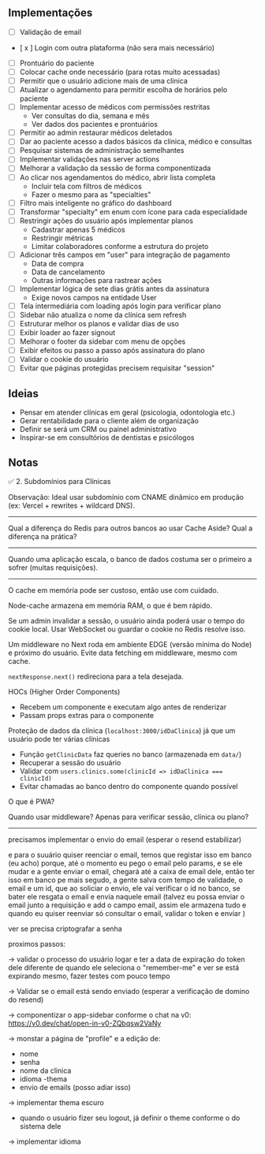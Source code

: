 ## Implementações

- [ ] Validação de email
- [ x ] Login com outra plataforma (não sera mais necessário)
- [ ] Prontuário do paciente
- [ ] Colocar cache onde necessário (para rotas muito acessadas)
- [ ] Permitir que o usuário adicione mais de uma clínica
- [ ] Atualizar o agendamento para permitir escolha de horários pelo paciente
- [ ] Implementar acesso de médicos com permissões restritas
  - Ver consultas do dia, semana e mês
  - Ver dados dos pacientes e prontuários
- [ ] Permitir ao admin restaurar médicos deletados
- [ ] Dar ao paciente acesso a dados básicos da clínica, médico e consultas
- [ ] Pesquisar sistemas de administração semelhantes
- [ ] Implementar validações nas server actions
- [ ] Melhorar a validação da sessão de forma componentizada
- [ ] Ao clicar nos agendamentos do médico, abrir lista completa
  - Incluir tela com filtros de médicos
  - Fazer o mesmo para as "specialties"
- [ ] Filtro mais inteligente no gráfico do dashboard
- [ ] Transformar "specialty" em enum com ícone para cada especialidade
- [ ] Restringir ações do usuário após implementar planos
  - Cadastrar apenas 5 médicos
  - Restringir métricas
  - Limitar colaboradores conforme a estrutura do projeto
- [ ] Adicionar três campos em "user" para integração de pagamento
  - Data de compra
  - Data de cancelamento
  - Outras informações para rastrear ações
- [ ] Implementar lógica de sete dias grátis antes da assinatura
  - Exige novos campos na entidade User
- [ ] Tela intermediária com loading após login para verificar plano
- [ ] Sidebar não atualiza o nome da clínica sem refresh
- [ ] Estruturar melhor os planos e validar dias de uso
- [ ] Exibir loader ao fazer signout
- [ ] Melhorar o footer da sidebar com menu de opções
- [ ] Exibir efeitos ou passo a passo após assinatura do plano
- [ ] Validar o cookie do usuário
- [ ] Evitar que páginas protegidas precisem requisitar "session"

## Ideias
- Pensar em atender clínicas em geral (psicologia, odontologia etc.)
- Gerar rentabilidade para o cliente além de organização
- Definir se será um CRM ou painel administrativo
- Inspirar-se em consultórios de dentistas e psicólogos

## Notas

✅ 2. Subdomínios para Clínicas

Observação: Ideal usar subdomínio com CNAME dinâmico em produção (ex: Vercel + rewrites + wildcard DNS).

---

Qual a diferença do Redis para outros bancos ao usar Cache Aside? Qual a diferença na prática?

----

Quando uma aplicação escala, o banco de dados costuma ser o primeiro a sofrer (muitas requisições).

----

O cache em memória pode ser custoso, então use com cuidado.

Node-cache armazena em memória RAM, o que é bem rápido.

Se um admin invalidar a sessão, o usuário ainda poderá usar o tempo do cookie local. Usar WebSocket ou guardar o cookie no Redis resolve isso.

Um middleware no Next roda em ambiente EDGE (versão mínima do Node) e próximo do usuário.
Evite data fetching em middleware, mesmo com cache.

`nextResponse.next()` redireciona para a tela desejada.

HOCs (Higher Order Components)
- Recebem um componente e executam algo antes de renderizar
- Passam props extras para o componente

Proteção de dados da clínica (`localhost:3000/idDaClinica`) já que um usuário pode ter várias clínicas
- Função `getClinicData` faz queries no banco (armazenada em `data/`)
- Recuperar a sessão do usuário
- Validar com `users.clinics.some(clinicId => idDaClinica === clinicId)`
- Evitar chamadas ao banco dentro do componente quando possível

O que é PWA?

Quando usar middleware? Apenas para verificar sessão, clínica ou plano?



--------------------------------------------
precisamos implementar o envio do email (esperar o resend estabilizar)

e para o suuário quiser reenciar o email, temos que registar isso em banco (eu acho) porque, até o momento eu pego o email pelo params, e se ele mudar e a gente enviar o email, chegará até a caixa de email dele, então ter isso em banco pe mais segudo, a gente salva com tempo de validade, o email e um id, que ao soliciar o envio, ele vai verificar o id no banco, se bater ele resgata o email e envia naquele email (talvez eu possa enviar o email junto a requisição e add o campo email, assim ele armazena tudo e quando eu quiser reenviar só consultar o email, validar o token e enviar )

ver se precisa criptografar a senha






proximos passos:

-> validar o processo do usuário logar e ter a data de expiração do token dele diferente de quando ele seleciona o "remember-me" e ver se está expirando mesmo, fazer testes com pouco tempo

-> Validar se o email está sendo enviado (esperar a verificação de domino do resend)

-> componentizar o app-sidebar conforme o chat na v0: https://v0.dev/chat/open-in-v0-ZQbqsw2VaNy

-> monstar a página de "profile" e a edição de:
  - nome
  - senha
  - nome da clinica
  - idioma
  -thema
  - envio de emails (posso adiar isso)



-> implementar thema escuro
  - quando o usuário fizer seu logout, já definir o theme conforme o do sistema dele

-> implementar idioma